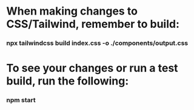 # When making changes to CSS/Tailwind, remember to build:
### npx tailwindcss build index.css -o ./components/output.css

# To see your changes or run a test build, run the following:
### npm start
